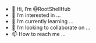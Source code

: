 - 👋 Hi, I’m @RootShellHub
- 👀 I’m interested in ...
- 🌱 I’m currently learning ...
- 💞️ I’m looking to collaborate on ...
- 📫 How to reach me ...

<!---
RootShellHub/RootShellHub is a ✨ special ✨ repository because its `README.md` (this file) appears on your GitHub profile.
You can click the Preview link to take a look at your changes.
--->
